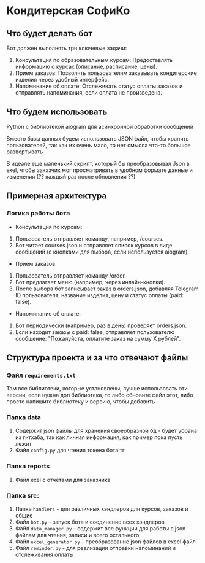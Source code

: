 # Кондитерская СофиКо


## Что будет делать бот
Бот должен выполнять три ключевые задачи:

1. Консультация по образовательным курсам: Предоставлять информацию о курсах (описание, расписание, цены).
2. Прием заказов: Позволять пользователям заказывать кондитерские изделия через удобный интерфейс.
3. Напоминание об оплате: Отслеживать статус оплаты заказов и отправлять напоминания, если оплата не произведена.

## Что будем использовать 

Python с библиотекой aiogram для асинхронной обработки сообщений

Вместо базы данных будем использовать JSON файл, чтобы хранить пользователей, так как их очень мало, то нет смысла что-то большое развертывать

В идеале еще маленький скрипт, который бы преобразовывал Json в exel, чтобы заказчик мог просматривать в удобном формате данные и изменения (?? каждый раз после обновления ??) 

## Примерная архитектура
### Логика работы бота
* Консультация по курсам:
1. Пользователь отправляет команду, например, /courses.
2. Бот читает courses.json и отправляет список курсов в виде сообщений (с кнопками для выбора, если используется aiogram).
*  Прием заказов:
1. Пользователь отправляет команду /order.
2. Бот предлагает меню (например, через инлайн-кнопки).
3. После выбора бот записывает заказ в orders.json, добавляя Telegram ID пользователя, название изделия, цену и статус оплаты (paid: false).
* Напоминание об оплате:
1. Бот периодически (например, раз в день) проверяет orders.json.
2. Если находит заказы с paid: false, отправляет пользователю сообщение: "Пожалуйста, оплатите заказ на сумму X рублей".


## Структура проекта и за что отвечают файлы
### Файл `requirements.txt`
Там все библиотеки, которые установлены, лучше использовать эти версии, если нужна доп библиотека, то либо обновите файл этот, либо просто напишите библиотеку и версию, чтобы добавить

### Папка data
1. Содержит json файлы для хранения своеобразной бд - будет убрана из гитхаба, так как личная информация, как пример пока пусть лежит
2. Файл `config.py` для чтения токена бота тг

### Папка reports
1. Файл exel с отчетами для заказчика

### Папка src:
1. Папка `handlers` - для различных хэндлеров для курсов, заказов и общие 
2. Файл `bot.py` - запуск бота и соединение всех хэндлеров
3. Файл `data_manager.py` - содержит все функции для работы с json файлам для чтения, записи и всего остального
4. Файл `excel_generator.py` - преобразование json файлов в excel файл
5. Файл `reminder.py` - для реализации отправки напоминаний и отслеживания оплаты



